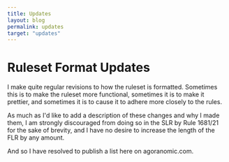 ```yaml
---
title: Updates
layout: blog
permalink: updates
target: "updates"
---
```


# Ruleset Format Updates

I make quite regular revisions to how the ruleset is formatted.
Sometimes this is to make the ruleset more functional, sometimes it is
to make it prettier, and sometimes it is to cause it to adhere more
closely to the rules.

As much as I'd like to add a description of these changes and why I made
them, I am strongly discouraged from doing so in the SLR by Rule 1681/21
for the sake of brevity, and I have no desire to increase the length of
the FLR by any amount.

And so I have resolved to publish a list here on agoranomic.com.

